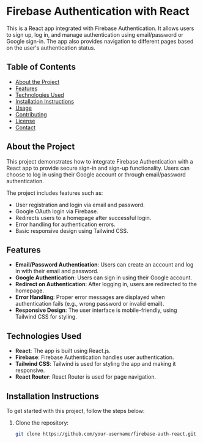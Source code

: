 # Firebase Authentication with React

This is a React app integrated with Firebase Authentication. It allows users to sign up, log in, and manage authentication using email/password or Google sign-in. The app also provides navigation to different pages based on the user's authentication status.

## Table of Contents

- [About the Project](#about-the-project)
- [Features](#features)
- [Technologies Used](#technologies-used)
- [Installation Instructions](#installation-instructions)
- [Usage](#usage)
- [Contributing](#contributing)
- [License](#license)
- [Contact](#contact)

## About the Project

This project demonstrates how to integrate Firebase Authentication with a React app to provide secure sign-in and sign-up functionality. Users can choose to log in using their Google account or through email/password authentication.

The project includes features such as:

- User registration and login via email and password.
- Google OAuth login via Firebase.
- Redirects users to a homepage after successful login.
- Error handling for authentication errors.
- Basic responsive design using Tailwind CSS.

## Features

- **Email/Password Authentication**: Users can create an account and log in with their email and password.
- **Google Authentication**: Users can sign in using their Google account.
- **Redirect on Authentication**: After logging in, users are redirected to the homepage.
- **Error Handling**: Proper error messages are displayed when authentication fails (e.g., wrong password or invalid email).
- **Responsive Design**: The user interface is mobile-friendly, using Tailwind CSS for styling.

## Technologies Used

- **React**: The app is built using React.js.
- **Firebase**: Firebase Authentication handles user authentication.
- **Tailwind CSS**: Tailwind is used for styling the app and making it responsive.
- **React Router**: React Router is used for page navigation.

## Installation Instructions

To get started with this project, follow the steps below:

1. Clone the repository:
   ```bash
   git clone https://github.com/your-username/firebase-auth-react.git
